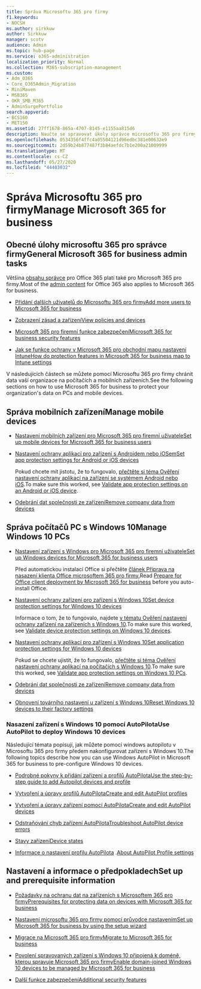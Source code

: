 ```yaml
---
title: Správa Microsoftu 365 pro firmy
f1.keywords:
- NOCSH
ms.author: sirkkuw
author: Sirkkuw
manager: scotv
audience: Admin
ms.topic: hub-page
ms.service: o365-administration
localization_priority: Normal
ms.collection: M365-subscription-management
ms.custom:
- Adm_O365
- Core_O365Admin_Migration
- MiniMaven
- MSB365
- OKR_SMB_M365
- AdminSurgePortfolio
search.appverid:
- BCS160
- MET150
ms.assetid: 27ff1678-865a-4707-8145-e1155aa815d6
description: Naučte se spravovat úkoly správce microsoftu 365 pro firmy, mobilní zařízení, počítače s Windows 10 a mnoho takových úloh.
ms.openlocfilehash: 0534356f4ffc4a05504121d96edbc381e00632e9
ms.sourcegitcommit: 2d59b24b877487f3b84aefdc7b1e200a21009999
ms.translationtype: MT
ms.contentlocale: cs-CZ
ms.lasthandoff: 05/27/2020
ms.locfileid: "44403032"
---
```

# <a name="manage-microsoft-365-for-business"></a><span data-ttu-id="aba63-103">Správa Microsoftu 365 pro firmy</span><span class="sxs-lookup"><span data-stu-id="aba63-103">Manage Microsoft 365 for business</span></span>

## <a name="general-microsoft-365-for-business-admin-tasks"></a><span data-ttu-id="aba63-104">Obecné úlohy microsoftu 365 pro správce firmy</span><span class="sxs-lookup"><span data-stu-id="aba63-104">General Microsoft 365 for business admin tasks</span></span>

<span data-ttu-id="aba63-105">Většina [obsahu správce](https://docs.microsoft.com/office365/admin/admin-home) pro Office 365 platí také pro Microsoft 365 pro firmy.</span><span class="sxs-lookup"><span data-stu-id="aba63-105">Most of the [admin content](https://docs.microsoft.com/office365/admin/admin-home) for Office 365 also applies to Microsoft 365 for business.</span></span>

- [<span data-ttu-id="aba63-106">Přidání dalších uživatelů do Microsoftu 365 pro firmy</span><span class="sxs-lookup"><span data-stu-id="aba63-106">Add more users to Microsoft 365 for business</span></span>](add-users-m365b.md)
    
- [<span data-ttu-id="aba63-107">Zobrazení zásad a zařízení</span><span class="sxs-lookup"><span data-stu-id="aba63-107">View policies and devices</span></span>](view-policies-and-devices.md)
    
- [<span data-ttu-id="aba63-108">Microsoft 365 pro firemní funkce zabezpečení</span><span class="sxs-lookup"><span data-stu-id="aba63-108">Microsoft 365 for business security features</span></span>](security-features.md)
    
- [<span data-ttu-id="aba63-109">Jak se funkce ochrany v Microsoft 365 pro obchodní mapu nastavení Intune</span><span class="sxs-lookup"><span data-stu-id="aba63-109">How do protection features in Microsoft 365 for business map to Intune settings</span></span>](map-protection-features-to-intune-settings.md)
    
<span data-ttu-id="aba63-110">V následujících částech se můžete pomocí Microsoftu 365 pro firmy chránit data vaší organizace na počítačích a mobilních zařízeních.</span><span class="sxs-lookup"><span data-stu-id="aba63-110">See the following sections on how to use Microsoft 365 for business to protect your organization's data on PCs and mobile devices.</span></span>
  
## <a name="manage-mobile-devices"></a><span data-ttu-id="aba63-111">Správa mobilních zařízení</span><span class="sxs-lookup"><span data-stu-id="aba63-111">Manage mobile devices</span></span>

- [<span data-ttu-id="aba63-112">Nastavení mobilních zařízení pro Microsoft 365 pro firemní uživatele</span><span class="sxs-lookup"><span data-stu-id="aba63-112">Set up mobile devices for Microsoft 365 for business users</span></span>](set-up-mobile-devices.md)
    
- [<span data-ttu-id="aba63-113">Nastavení ochrany aplikací pro zařízení s Androidem nebo iOSem</span><span class="sxs-lookup"><span data-stu-id="aba63-113">Set app protection settings for Android or iOS devices</span></span>](app-protection-settings-for-android-and-ios.md)
    
    <span data-ttu-id="aba63-114">Pokud chcete mít jistotu, že to fungovalo, [přečtěte si téma Ověření nastavení ochrany aplikací na zařízení se systémem Android nebo iOS](validate-settings-on-android-or-ios.md).</span><span class="sxs-lookup"><span data-stu-id="aba63-114">To make sure this worked, see [Validate app protection settings on an Android or iOS device](validate-settings-on-android-or-ios.md).</span></span> 
    
- [<span data-ttu-id="aba63-115">Odebrání dat společnosti ze zařízení</span><span class="sxs-lookup"><span data-stu-id="aba63-115">Remove company data from devices</span></span>](remove-company-data.md)
    
## <a name="manage-windows-10-pcs"></a><span data-ttu-id="aba63-116">Správa počítačů PC s Windows 10</span><span class="sxs-lookup"><span data-stu-id="aba63-116">Manage Windows 10 PCs</span></span>

- [<span data-ttu-id="aba63-117">Nastavení zařízení s Windows pro Microsoft 365 pro firemní uživatele</span><span class="sxs-lookup"><span data-stu-id="aba63-117">Set up Windows devices for Microsoft 365 for business users</span></span>](set-up-windows-devices.md)

    <span data-ttu-id="aba63-118">Před automatickou instalací Office si přečtěte [článek Příprava na nasazení klienta Office microsoftem 365 pro firmy.](prepare-for-office-client-deployment.md)</span><span class="sxs-lookup"><span data-stu-id="aba63-118">Read [Prepare for Office client deployment by Microsoft 365 for business](prepare-for-office-client-deployment.md) before you auto-install Office.</span></span> 
    
- [<span data-ttu-id="aba63-119">Nastavení ochrany zařízení pro zařízení s Windows 10</span><span class="sxs-lookup"><span data-stu-id="aba63-119">Set device protection settings for Windows 10 devices</span></span>](protection-settings-for-windows-10-pcs.md)
    
    <span data-ttu-id="aba63-120">Informace o tom, že to fungovalo, najdete [v tématu Ověření nastavení ochrany zařízení na zařízeních s Windows 10](validate-settings-on-windows-10-pcs.md).</span><span class="sxs-lookup"><span data-stu-id="aba63-120">To make sure this worked, see [Validate device protection settings on Windows 10 devices](validate-settings-on-windows-10-pcs.md).</span></span> 
    
- [<span data-ttu-id="aba63-121">Nastavení ochrany aplikací pro zařízení s Windows 10</span><span class="sxs-lookup"><span data-stu-id="aba63-121">Set application protection settings for Windows 10 devices</span></span>](protection-settings-for-windows-10-devices.md)
    
    <span data-ttu-id="aba63-122">Pokud se chcete ujistit, že to fungovalo, [přečtěte si téma Ověření nastavení ochrany aplikací na počítačích s Windows 10](validate-protection-settings-on-windows-10-pcs.md).</span><span class="sxs-lookup"><span data-stu-id="aba63-122">To make sure this worked, see [Validate app protection settings on Windows 10 PCs](validate-protection-settings-on-windows-10-pcs.md).</span></span> 
    
- [<span data-ttu-id="aba63-123">Odebrání dat společnosti ze zařízení</span><span class="sxs-lookup"><span data-stu-id="aba63-123">Remove company data from devices</span></span>](remove-company-data.md)
    
- [<span data-ttu-id="aba63-124">Obnovení továrního nastavení u zařízení s Windows 10</span><span class="sxs-lookup"><span data-stu-id="aba63-124">Reset Windows 10 devices to their factory settings</span></span>](reset-devices-to-factory-settings.md)
    
### <a name="use-autopilot-to-deploy-windows-10-devices"></a><span data-ttu-id="aba63-125">Nasazení zařízení s Windows 10 pomocí AutoPilota</span><span class="sxs-lookup"><span data-stu-id="aba63-125">Use AutoPilot to deploy Windows 10 devices</span></span>

<span data-ttu-id="aba63-126">Následující témata popisují, jak můžete pomocí windows autopilotu v Microsoftu 365 pro firmy předem nakonfigurovat zařízení s Windows 10.</span><span class="sxs-lookup"><span data-stu-id="aba63-126">The following topics describe how you can use Windows AutoPilot in Microsoft 365 for business to pre-configure Windows 10 devices.</span></span>
  
- [<span data-ttu-id="aba63-127">Podrobné pokyny k přidání zařízení a profilů AutoPilota</span><span class="sxs-lookup"><span data-stu-id="aba63-127">Use the step-by-step guide to add Autopilot devices and profile</span></span>](add-autopilot-devices-and-profile.md)
    
- [<span data-ttu-id="aba63-128">Vytvoření a úpravy profilů AutoPilota</span><span class="sxs-lookup"><span data-stu-id="aba63-128">Create and edit AutoPilot profiles</span></span>](create-and-edit-autopilot-profiles.md)
    
- [<span data-ttu-id="aba63-129">Vytvoření a úpravy zařízení pomocí AutoPilota</span><span class="sxs-lookup"><span data-stu-id="aba63-129">Create and edit AutoPilot devices</span></span>](create-and-edit-autopilot-devices.md)
    
- [<span data-ttu-id="aba63-130">Odstraňování chyb zařízení AutoPilota</span><span class="sxs-lookup"><span data-stu-id="aba63-130">Troubleshoot AutoPilot device errors</span></span>](troubleshoot-autopilot-errors.md)
    
- [<span data-ttu-id="aba63-131">Stavy zařízení</span><span class="sxs-lookup"><span data-stu-id="aba63-131">Device states</span></span>](device-states.md)
    
- <span data-ttu-id="aba63-132">[Informace o nastavení profilu AutoPilota](autopilot-profile-settings.md) .</span><span class="sxs-lookup"><span data-stu-id="aba63-132">[About AutoPilot Profile settings](autopilot-profile-settings.md)</span></span>
    
## <a name="set-up-and-prerequisite-information"></a><span data-ttu-id="aba63-133">Nastavení a informace o předpokladech</span><span class="sxs-lookup"><span data-stu-id="aba63-133">Set up and prerequisite information</span></span>

- [<span data-ttu-id="aba63-134">Požadavky na ochranu dat na zařízeních s Microsoftem 365 pro firmy</span><span class="sxs-lookup"><span data-stu-id="aba63-134">Prerequisites for protecting data on devices with Microsoft 365 for business</span></span>](pre-requisites-for-data-protection.md)
    
- [<span data-ttu-id="aba63-135">Nastavení microsoftu 365 pro firmy pomocí průvodce nastavením</span><span class="sxs-lookup"><span data-stu-id="aba63-135">Set up Microsoft 365 for business by using the setup wizard</span></span>](set-up.md)
    
- [<span data-ttu-id="aba63-136">Migrace na Microsoft 365 pro firmy</span><span class="sxs-lookup"><span data-stu-id="aba63-136">Migrate to Microsoft 365 for business</span></span>](migrate-to-microsoft-365-business.md)
    
- [<span data-ttu-id="aba63-137">Povolení spravovaných zařízení s Windows 10 připojená k doméně, kterou spravuje Microsoft 365 pro firmy</span><span class="sxs-lookup"><span data-stu-id="aba63-137">Enable domain-joined Windows 10 devices to be managed by Microsoft 365 for business</span></span>](manage-windows-devices.md)
    
- [<span data-ttu-id="aba63-138">Další funkce zabezpečení</span><span class="sxs-lookup"><span data-stu-id="aba63-138">Additional security features</span></span>](security-features.md#additional-security-features)
